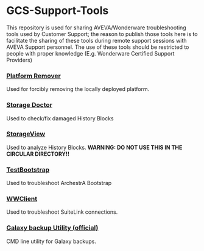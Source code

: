 # GCS-Support-Tools

This repository is used for sharing AVEVA/Wonderware troubleshooting tools used by Customer Support; the reason to publish those tools here is to facilitate the sharing of these tools during remote support sessions with AVEVA Support personnel.
The use of these tools should be restricted to people with proper knowledge (E.g. Wonderware Certified Support Providers)


### <b>[Platform Remover](Platform%20Remover.zip)</b>
Used for forcibly removing the locally deployed platform.

### <b>[Storage Doctor](Storage%20Doctor.zip)</b>
Used to check/fix damaged History Blocks

### <b>[StorageView](StorageView.zip)</b>
Used to analyze History Blocks. <b>WARNING: DO NOT USE THIS IN THE CIRCULAR DIRECTORY!!</b>

### <b>[TestBootstrap](TestBootstrap.zip)</b>
Used to troubleshoot ArchestrA Bootstrap

### <b>[WWClient](WWClient.zip)</b>
Used to troubleshoot SuiteLink connections.

### <b>[Galaxy backup Utility (official)](Galaxy_Backup_Setup.zip)</b>
CMD line utility for Galaxy backups.
